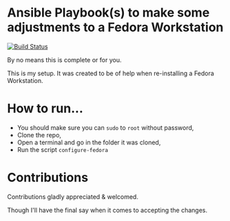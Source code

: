 Ansible Playbook(s) to make some adjustments to a Fedora Workstation
====================================================================
[![Build Status](https://travis-ci.org/eRadical/ansible-my-fedora-workstation.svg?branch=master)](https://travis-ci.org/eRadical/ansible-my-fedora-workstation)

By no means this is complete or for you.

This is my setup. It was created to be of help when re-installing a Fedora Workstation.

How to run...
=============

- You should make sure you can `sudo` to `root` without password,
- Clone the repo,
- Open a terminal and go in the folder it was cloned,
- Run the script `configure-fedora`

Contributions
=============

Contributions gladly appreciated & welcomed.

Though I'll have the final say when it comes to accepting the changes.
